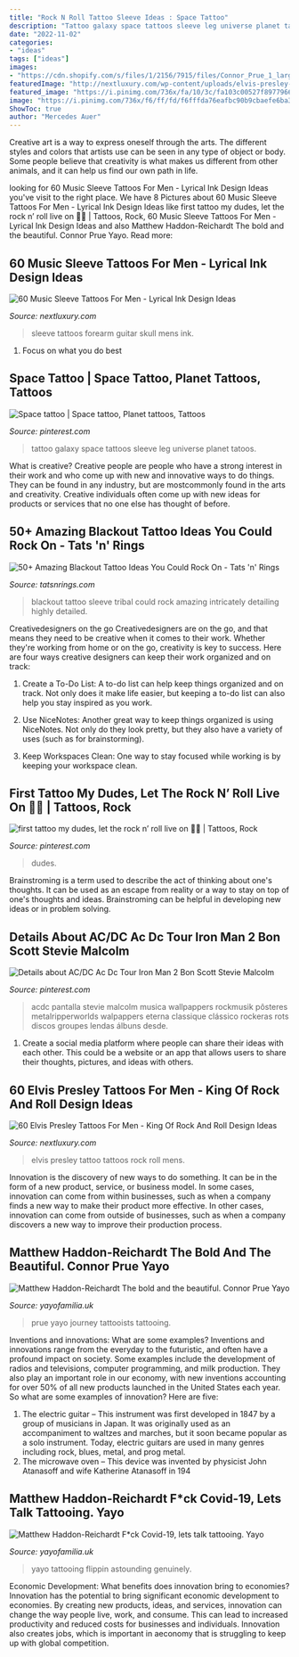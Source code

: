 ```yaml
---
title: "Rock N Roll Tattoo Sleeve Ideas : Space Tattoo"
description: "Tattoo galaxy space tattoos sleeve leg universe planet tatoos"
date: "2022-11-02"
categories:
- "ideas"
tags: ["ideas"]
images:
- "https://cdn.shopify.com/s/files/1/2156/7915/files/Connor_Prue_1_large.jpg?v=1589458440"
featuredImage: "http://nextluxury.com/wp-content/uploads/elvis-presley-mens-tattoo-ideas.jpg"
featured_image: "https://i.pinimg.com/736x/fa/10/3c/fa103c00527f897796655e529b0b7e13.jpg"
image: "https://i.pinimg.com/736x/f6/ff/fd/f6fffda76eafbc90b9cbaefe6ba39197.jpg"
ShowToc: true
author: "Mercedes Auer"
---
```



Creative art is a way to express oneself through the arts. The different styles and colors that artists use can be seen in any type of object or body. Some people believe that creativity is what makes us different from other animals, and it can help us find our own path in life.

	

		
looking for 60 Music Sleeve Tattoos For Men - Lyrical Ink Design Ideas you've visit to the right place. We have 8 Pictures about 60 Music Sleeve Tattoos For Men - Lyrical Ink Design Ideas like first tattoo my dudes, let the rock n’ roll live on 🤘🏼 | Tattoos, Rock, 60 Music Sleeve Tattoos For Men - Lyrical Ink Design Ideas and also Matthew Haddon-Reichardt The bold and the beautiful. Connor Prue Yayo. Read more:
		
    
## 60 Music Sleeve Tattoos For Men - Lyrical Ink Design Ideas

<img loading=lazy src="http://nextluxury.com/wp-content/uploads/3d-ornate-skull-guitar-mens-forearm-sleeve-tattoos.jpg" onerror="this.onerror=null;this.src='https://tse4.mm.bing.net/th?id=OIP.4D434VkYYmc4LkGzatBWkQHaI_&amp;pid=15.1';" alt="60 Music Sleeve Tattoos For Men - Lyrical Ink Design Ideas">

_Source: nextluxury.com_

>sleeve tattoos forearm guitar skull mens ink. 

	

1. Focus on what you do best

    
## Space Tattoo | Space Tattoo, Planet Tattoos, Tattoos

<img loading=lazy src="https://i.pinimg.com/originals/fb/4f/63/fb4f63adc295ef33f2b1aef6582f63df.jpg" onerror="this.onerror=null;this.src='https://tse3.mm.bing.net/th?id=OIP.yeEClas1dqlGoHfVLL-GIwHaMH&amp;pid=15.1';" alt="Space tattoo | Space tattoo, Planet tattoos, Tattoos">

_Source: pinterest.com_

>tattoo galaxy space tattoos sleeve leg universe planet tatoos. 

	

What is creative?
Creative people are people who have a strong interest in their work and who come up with new and innovative ways to do things. They can be found in any industry, but are mostcommonly found in the arts and creativity. Creative individuals often come up with new ideas for products or services that no one else has thought of before.

    
## 50+ Amazing Blackout Tattoo Ideas You Could Rock On - Tats &#039;n&#039; Rings

<img loading=lazy src="https://i.pinimg.com/originals/35/bf/7f/35bf7f2560d6e776d8bd3b4095d4a250.jpg" onerror="this.onerror=null;this.src='https://tse2.mm.bing.net/th?id=OIP.MgQ1VeQP9GknErjYvhavvQHaLH&amp;pid=15.1';" alt="50+ Amazing Blackout Tattoo Ideas You Could Rock On - Tats &#039;n&#039; Rings">

_Source: tatsnrings.com_

>blackout tattoo sleeve tribal could rock amazing intricately detailing highly detailed. 

	

Creativedesigners on the go
Creativedesigners are on the go, and that means they need to be creative when it comes to their work. Whether they're working from home or on the go, creativity is key to success. Here are four ways creative designers can keep their work organized and on track:
1. Create a To-Do List: A to-do list can help keep things organized and on track. Not only does it make life easier, but keeping a to-do list can also help you stay inspired as you work.

2. Use NiceNotes: Another great way to keep things organized is using NiceNotes. Not only do they look pretty, but they also have a variety of uses (such as for brainstorming).

3. Keep Workspaces Clean: One way to stay focused while working is by keeping your workspace clean.

    
## First Tattoo My Dudes, Let The Rock N’ Roll Live On 🤘🏼 | Tattoos, Rock

<img loading=lazy src="https://i.pinimg.com/736x/fa/10/3c/fa103c00527f897796655e529b0b7e13.jpg" onerror="this.onerror=null;this.src='https://tse3.mm.bing.net/th?id=OIP.TE93m9sDVcuegQXJS3yf6wHaHa&amp;pid=15.1';" alt="first tattoo my dudes, let the rock n’ roll live on 🤘🏼 | Tattoos, Rock">

_Source: pinterest.com_

>dudes. 

	

Brainstroming is a term used to describe the act of thinking about one's thoughts. It can be used as an escape from reality or a way to stay on top of one's thoughts and ideas. Brainstroming can be helpful in developing new ideas or in problem solving.

    
## Details About AC/DC Ac Dc Tour Iron Man 2 Bon Scott Stevie Malcolm

<img loading=lazy src="https://i.pinimg.com/736x/f6/ff/fd/f6fffda76eafbc90b9cbaefe6ba39197.jpg" onerror="this.onerror=null;this.src='https://tse3.mm.bing.net/th?id=OIP.UvFewHji3P_lGQbz4joKuQHaJ_&amp;pid=15.1';" alt="Details about AC/DC Ac Dc Tour Iron Man 2 Bon Scott Stevie Malcolm">

_Source: pinterest.com_

>acdc pantalla stevie malcolm musica wallpappers rockmusik pôsteres metalripperworlds walpappers eterna classique clássico rockeras rots discos groupes lendas álbuns desde. 

	

1. Create a social media platform where people can share their ideas with each other. This could be a website or an app that allows users to share their thoughts, pictures, and ideas with others. 

    
## 60 Elvis Presley Tattoos For Men - King Of Rock And Roll Design Ideas

<img loading=lazy src="http://nextluxury.com/wp-content/uploads/elvis-presley-mens-tattoo-ideas.jpg" onerror="this.onerror=null;this.src='https://tse1.mm.bing.net/th?id=OIP.6sdwSiNqpCE4GH8mr76u1AHaHg&amp;pid=15.1';" alt="60 Elvis Presley Tattoos For Men - King Of Rock And Roll Design Ideas">

_Source: nextluxury.com_

>elvis presley tattoo tattoos rock roll mens. 

	

Innovation is the discovery of new ways to do something. It can be in the form of a new product, service, or business model. In some cases, innovation can come from within businesses, such as when a company finds a new way to make their product more effective. In other cases, innovation can come from outside of businesses, such as when a company discovers a new way to improve their production process.

    
## Matthew Haddon-Reichardt The Bold And The Beautiful. Connor Prue Yayo

<img loading=lazy src="https://cdn.shopify.com/s/files/1/2156/7915/files/Connor_Prue_1_large.jpg?v=1589458440" onerror="this.onerror=null;this.src='https://tse2.mm.bing.net/th?id=OIP.gvSveVJAaQLDTzZxHdRwMAHaE8&amp;pid=15.1';" alt="Matthew Haddon-Reichardt The bold and the beautiful. Connor Prue Yayo">

_Source: yayofamilia.uk_

>prue yayo journey tattooists tattooing. 

	

Inventions and innovations: What are some examples?
Inventions and innovations range from the everyday to the futuristic, and often have a profound impact on society. Some examples include the development of radios and televisions, computer programming, and milk production. They also play an important role in our economy, with new inventions accounting for over 50% of all new products launched in the United States each year. So what are some examples of innovation? Here are five: 
1) The electric guitar – This instrument was first developed in 1847 by a group of musicians in Japan. It was originally used as an accompaniment to waltzes and marches, but it soon became popular as a solo instrument. Today, electric guitars are used in many genres including rock, blues, metal, and prog metal. 
2) The microwave oven – This device was invented by physicist John Atanasoff and wife Katherine Atanasoff in 194
    
## Matthew Haddon-Reichardt F*ck Covid-19, Lets Talk Tattooing. Yayo

<img loading=lazy src="https://cdn.shopify.com/s/files/1/2156/7915/files/84446452_2524243211187043_8551751735738105856_n_large.jpg?v=1586010597" onerror="this.onerror=null;this.src='https://tse1.mm.bing.net/th?id=OIP.4M5-V8cLT_ITxBXLi3vd7AHaHa&amp;pid=15.1';" alt="Matthew Haddon-Reichardt F*ck Covid-19, lets talk tattooing. Yayo">

_Source: yayofamilia.uk_

>yayo tattooing flippin astounding genuinely. 

	

Economic Development: What benefits does innovation bring to economies?
Innovation has the potential to bring significant economic development to economies. By creating new products, ideas, and services, innovation can change the way people live, work, and consume. This can lead to increased productivity and reduced costs for businesses and individuals. Innovation also creates jobs, which is important in aeconomy that is struggling to keep up with global competition.

